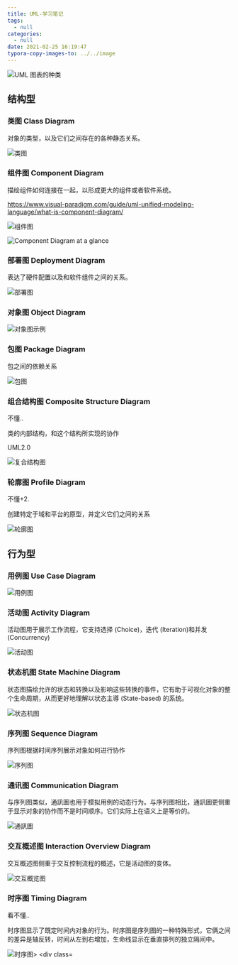 ```yaml
---
title: UML-学习笔记
tags:
  - null
categories:
  - null
date: 2021-02-25 16:19:47
typora-copy-images-to: ../../image
---
```


<img src="/github/northernw.github.io/image/02-uml-diagram-types.png" alt="UML 图表的种类"  />



## 结构型

### 类图 Class Diagram

对象的类型，以及它们之间存在的各种静态关系。

![类图](/github/northernw.github.io/image/03-class-diagram-example.png)



### 组件图 Component Diagram

描绘组件如何连接在一起，以形成更大的组件或者软件系统。

https://www.visual-paradigm.com/guide/uml-unified-modeling-language/what-is-component-diagram/

![组件图](/github/northernw.github.io/image/04-component-diagram-example.png)

![Component Diagram at a glance](/github/northernw.github.io/image/02-component-diagram-overview.png)

### 部署图 Deployment Diagram

表达了硬件配置以及和软件组件之间的关系。

![部署图](/github/northernw.github.io/image/05-deployment-diagarm.png)

### 对象图 Object Diagram

![对象图示例](/github/northernw.github.io/image/07-object-diagram-example.png)

### 包图 Package Diagram

包之间的依赖关系

![包图](/github/northernw.github.io/image/08-package-diagram.png)

### 组合结构图 Composite Structure Diagram

不懂..

类的内部结构，和这个结构所实现的协作

UML2.0

![复合结构图](/github/northernw.github.io/image/09-composite-structure-diagram.png)

### 轮廓图 Profile Diagram

不懂+2.

创建特定于域和平台的原型，并定义它们之间的关系

![轮廓图](/github/northernw.github.io/image/10-profile-diagram.png)



## 行为型

### 用例图 Use Case Diagram

![用例图](/github/northernw.github.io/image/11-use-case-diagram.png)

### 活动图 Activity Diagram

活动图用于展示工作流程，它支持选择 (Choice)，迭代 (Iteration)和并发 (Concurrency)

![活动图](/github/northernw.github.io/image/12-activity-diagram.png)

### 状态机图 State Machine Diagram

状态图描绘允许的状态和转换以及影响这些转换的事件，它有助于可视化对象的整个生命周期，从而更好地理解以状态主導 (State-based) 的系统。

![状态机图](/github/northernw.github.io/image/13-state-machine-diagram.png)

### 序列图 Sequence Diagram

序列图根据时间序列展示对象如何进行协作

![序列图](/github/northernw.github.io/image/14-sequence-diagram.png)

### 通讯图 Communication Diagram

与序列图类似，通訊圖也用于模拟用例的动态行为。与序列图相比，通訊圖更侧重于显示对象的协作而不是时间顺序。它们实际上在语义上是等价的。

![通訊圖](/github/northernw.github.io/image/15-activity-diagram.png)

### 交互概述图 Interaction Overview Diagram

交互概述图侧重于交互控制流程的概述，它是活动图的变体。

![交互概览图](/github/northernw.github.io/image/16-interaction-overview-diagram.png)

### 时序图 Timing Diagram

看不懂..

时序图显示了既定时间内对象的行为。时序图是序列图的一种特殊形式，它俩之间的差异是轴反转，时间从左到右增加，生命线显示在垂直排列的独立隔间中。

![时序图> 						<div class=](/github/northernw.github.io/image/17-timing-diagram.png)